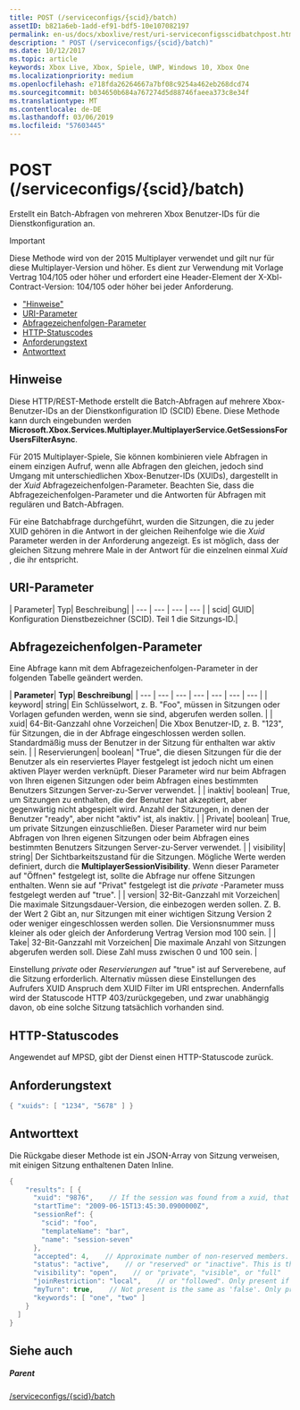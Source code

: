 ```yaml
---
title: POST (/serviceconfigs/{scid}/batch)
assetID: b821a6eb-1add-ef91-bdf5-10e107082197
permalink: en-us/docs/xboxlive/rest/uri-serviceconfigsscidbatchpost.html
description: " POST (/serviceconfigs/{scid}/batch)"
ms.date: 10/12/2017
ms.topic: article
keywords: Xbox Live, Xbox, Spiele, UWP, Windows 10, Xbox One
ms.localizationpriority: medium
ms.openlocfilehash: e718fda26264667a7bf08c9254a462eb268dcd74
ms.sourcegitcommit: b034650b684a767274d5d88746faeea373c8e34f
ms.translationtype: MT
ms.contentlocale: de-DE
ms.lasthandoff: 03/06/2019
ms.locfileid: "57603445"
---
```

# <a name="post-serviceconfigsscidbatch"></a>POST (/serviceconfigs/{scid}/batch)
Erstellt ein Batch-Abfragen von mehreren Xbox Benutzer-IDs für die Dienstkonfiguration an.

> [!IMPORTANT]
> Diese Methode wird von der 2015 Multiplayer verwendet und gilt nur für diese Multiplayer-Version und höher. Es dient zur Verwendung mit Vorlage Vertrag 104/105 oder höher und erfordert eine Header-Element der X-Xbl-Contract-Version: 104/105 oder höher bei jeder Anforderung.

  * ["Hinweise"](#ID4ET)
  * [URI-Parameter](#ID4ELB)
  * [Abfragezeichenfolgen-Parameter](#ID4EVB)
  * [HTTP-Statuscodes](#ID4EGF)
  * [Anforderungstext](#ID4ENF)
  * [Antworttext](#ID4EWF)

<a id="ID4ET"></a>


## <a name="remarks"></a>Hinweise

Diese HTTP/REST-Methode erstellt die Batch-Abfragen auf mehrere Xbox-Benutzer-IDs an der Dienstkonfiguration ID (SCID) Ebene. Diese Methode kann durch eingebunden werden **Microsoft.Xbox.Services.Multiplayer.MultiplayerService.GetSessionsForUsersFilterAsync**.

Für 2015 Multiplayer-Spiele, Sie können kombinieren viele Abfragen in einem einzigen Aufruf, wenn alle Abfragen den gleichen, jedoch sind Umgang mit unterschiedlichen Xbox-Benutzer-IDs (XUIDs), dargestellt in der *Xuid* Abfragezeichenfolgen-Parameter. Beachten Sie, dass die Abfragezeichenfolgen-Parameter und die Antworten für Abfragen mit regulären und Batch-Abfragen.

Für eine Batchabfrage durchgeführt, wurden die Sitzungen, die zu jeder XUID gehören in die Antwort in der gleichen Reihenfolge wie die *Xuid* Parameter werden in der Anforderung angezeigt. Es ist möglich, dass der gleichen Sitzung mehrere Male in der Antwort für die einzelnen einmal *Xuid* , die ihr entspricht.

<a id="ID4ELB"></a>


## <a name="uri-parameters"></a>URI-Parameter

| Parameter| Typ| Beschreibung|
| --- | --- | --- | --- |
| scid| GUID| Konfiguration Dienstbezeichner (SCID). Teil 1 die Sitzungs-ID.|

<a id="ID4EVB"></a>


## <a name="query-string-parameters"></a>Abfragezeichenfolgen-Parameter

Eine Abfrage kann mit dem Abfragezeichenfolgen-Parameter in der folgenden Tabelle geändert werden.

| <b>Parameter</b>| <b>Typ</b>| <b>Beschreibung</b>|
| --- | --- | --- | --- | --- | --- | --- |
| keyword| string| Ein Schlüsselwort, z. B. "Foo", müssen in Sitzungen oder Vorlagen gefunden werden, wenn sie sind, abgerufen werden sollen. |
| xuid| 64-Bit-Ganzzahl ohne Vorzeichen| Die Xbox Benutzer-ID, z. B. "123", für Sitzungen, die in der Abfrage eingeschlossen werden sollen. Standardmäßig muss der Benutzer in der Sitzung für enthalten war aktiv sein. |
| Reservierungen| boolean| "True", die diesen Sitzungen für die der Benutzer als ein reserviertes Player festgelegt ist jedoch nicht um einen aktiven Player werden verknüpft. Dieser Parameter wird nur beim Abfragen von Ihren eigenen Sitzungen oder beim Abfragen eines bestimmten Benutzers Sitzungen Server-zu-Server verwendet. |
| inaktiv| boolean| True, um Sitzungen zu enthalten, die der Benutzer hat akzeptiert, aber gegenwärtig nicht abgespielt wird. Anzahl der Sitzungen, in denen der Benutzer "ready", aber nicht "aktiv" ist, als inaktiv. |
| Private| boolean| True, um private Sitzungen einzuschließen. Dieser Parameter wird nur beim Abfragen von Ihren eigenen Sitzungen oder beim Abfragen eines bestimmten Benutzers Sitzungen Server-zu-Server verwendet. |
| visibility| string| Der Sichtbarkeitszustand für die Sitzungen. Mögliche Werte werden definiert, durch die <b>MultiplayerSessionVisibility</b>. Wenn dieser Parameter auf "Öffnen" festgelegt ist, sollte die Abfrage nur offene Sitzungen enthalten. Wenn sie auf "Privat" festgelegt ist die <i>private</i> -Parameter muss festgelegt werden auf "true". |
| version| 32-Bit-Ganzzahl mit Vorzeichen| Die maximale Sitzungsdauer-Version, die einbezogen werden sollen. Z. B. der Wert 2 Gibt an, nur Sitzungen mit einer wichtigen Sitzung Version 2 oder weniger eingeschlossen werden sollen. Die Versionsnummer muss kleiner als oder gleich der Anforderung Vertrag Version mod 100 sein. |
| Take| 32-Bit-Ganzzahl mit Vorzeichen| Die maximale Anzahl von Sitzungen abgerufen werden soll. Diese Zahl muss zwischen 0 und 100 sein. |


Einstellung *private* oder *Reservierungen* auf "true" ist auf Serverebene, auf die Sitzung erforderlich. Alternativ müssen diese Einstellungen des Aufrufers XUID Anspruch dem XUID Filter im URI entsprechen. Andernfalls wird der Statuscode HTTP 403/zurückgegeben, und zwar unabhängig davon, ob eine solche Sitzung tatsächlich vorhanden sind.

<a id="ID4EGF"></a>


## <a name="http-status-codes"></a>HTTP-Statuscodes
Angewendet auf MPSD, gibt der Dienst einen HTTP-Statuscode zurück.  
<a id="ID4ENF"></a>


## <a name="request-body"></a>Anforderungstext


```cpp
{ "xuids": [ "1234", "5678" ] }

```


<a id="ID4EWF"></a>


## <a name="response-body"></a>Antworttext

Die Rückgabe dieser Methode ist ein JSON-Array von Sitzung verweisen, mit einigen Sitzung enthaltenen Daten Inline.


```cpp
{
    "results": [ {
      "xuid": "9876",    // If the session was found from a xuid, that xuid.
      "startTime": "2009-06-15T13:45:30.0900000Z",
      "sessionRef": {
        "scid": "foo",
        "templateName": "bar",
        "name": "session-seven"
      },
      "accepted": 4,    // Approximate number of non-reserved members.
      "status": "active",    // or "reserved" or "inactive". This is the state of the user in the session, not the session itself. Only present if the session was found using a xuid.
      "visibility": "open",    // or "private", "visible", or "full"
      "joinRestriction": "local",    // or "followed". Only present if 'visibility' is "open" or "full" and the session has a join restriction.
      "myTurn": true,    // Not present is the same as 'false'. Only present if the session was found using a xuid.
      "keywords": [ "one", "two" ]
    }
  ]
}

```


<a id="ID4EDG"></a>


## <a name="see-also"></a>Siehe auch

<a id="ID4EFG"></a>


##### <a name="parent"></a>Parent

[/serviceconfigs/{scid}/batch](uri-serviceconfigsscidbatch.md)
